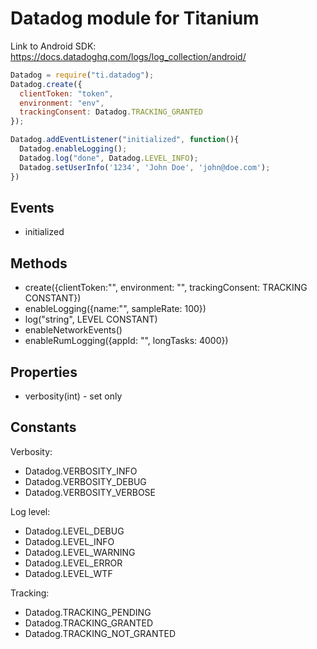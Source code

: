 # Datadog module for Titanium

Link to Android SDK: https://docs.datadoghq.com/logs/log_collection/android/


```js
Datadog = require("ti.datadog");
Datadog.create({
  clientToken: "token",
  environment: "env",
  trackingConsent: Datadog.TRACKING_GRANTED
});

Datadog.addEventListener("initialized", function(){
  Datadog.enableLogging();
  Datadog.log("done", Datadog.LEVEL_INFO);
  Datadog.setUserInfo('1234', 'John Doe', 'john@doe.com');
})
```

## Events

* initialized

## Methods

* create({clientToken:"", environment: "", trackingConsent: TRACKING CONSTANT})
* enableLogging({name:"", sampleRate: 100})
* log("string", LEVEL CONSTANT)
* enableNetworkEvents()
* enableRumLogging({appId: "", longTasks: 4000})

## Properties

* verbosity(int) - set only

## Constants

Verbosity:
* Datadog.VERBOSITY_INFO
* Datadog.VERBOSITY_DEBUG
* Datadog.VERBOSITY_VERBOSE

Log level:
* Datadog.LEVEL_DEBUG
* Datadog.LEVEL_INFO
* Datadog.LEVEL_WARNING
* Datadog.LEVEL_ERROR
* Datadog.LEVEL_WTF

Tracking:
* Datadog.TRACKING_PENDING
* Datadog.TRACKING_GRANTED
* Datadog.TRACKING_NOT_GRANTED
